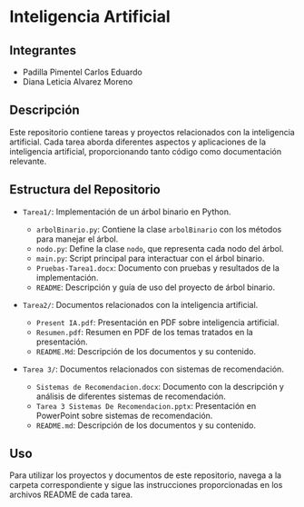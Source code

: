 # Inteligencia Artificial

## Integrantes

- Padilla Pimentel Carlos Eduardo
- Diana Leticia Alvarez Moreno

## Descripción

Este repositorio contiene tareas y proyectos relacionados con la inteligencia artificial. Cada tarea aborda diferentes aspectos y aplicaciones de la inteligencia artificial, proporcionando tanto código como documentación relevante.

## Estructura del Repositorio

- `Tarea1/`: Implementación de un árbol binario en Python.
  - `arbolBinario.py`: Contiene la clase `arbolBinario` con los métodos para manejar el árbol.
  - `nodo.py`: Define la clase `nodo`, que representa cada nodo del árbol.
  - `main.py`: Script principal para interactuar con el árbol binario.
  - `Pruebas-Tarea1.docx`: Documento con pruebas y resultados de la implementación.
  - `README`: Descripción y guía de uso del proyecto de árbol binario.

- `Tarea2/`: Documentos relacionados con la inteligencia artificial.
  - `Present IA.pdf`: Presentación en PDF sobre inteligencia artificial.
  - `Resumen.pdf`: Resumen en PDF de los temas tratados en la presentación.
  - `README.Md`: Descripción de los documentos y su contenido.

- `Tarea 3/`: Documentos relacionados con sistemas de recomendación.
  - `Sistemas de Recomendacion.docx`: Documento con la descripción y análisis de diferentes sistemas de recomendación.
  - `Tarea 3 Sistemas De Recomendacion.pptx`: Presentación en PowerPoint sobre sistemas de recomendación.
  - `README.md`: Descripción de los documentos y su contenido.

## Uso

Para utilizar los proyectos y documentos de este repositorio, navega a la carpeta correspondiente y sigue las instrucciones proporcionadas en los archivos README de cada tarea.
